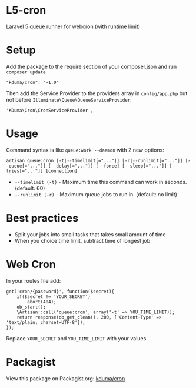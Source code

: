 # L5-cron
Laravel 5 queue runner for webcron (with runtime limit)

# Setup
Add the package to the require section of your composer.json and run `composer update`

    "kduma/cron": "~1.0"

Then add the Service Provider to the providers array in `config/app.php` but not before `Illuminate\Queue\QueueServiceProvider`:

    'KDuma\Cron\CronServiceProvider',


# Usage

Command syntax is like `queue:work --daemon` with 2 new options:

    artisan queue:cron [-t|--timelimit[="..."]] [-r|--runlimit[="..."]] [--queue[="..."]] [--delay[="..."]] [--force] [--sleep[="..."]] [--tries[="..."]] [connection]
    
- `--timelimit (-t)` - Maximum time this command can work in seconds. (default: 60)
- `--runlimit (-r)` - Maximum queue jobs to run in. (default: no limit)


# Best practices

- Split your jobs into small tasks that takes small amount of time
- When you choice time limit, subtract time of longest job


# Web Cron

In your routes file add:

    get('cron/{password}', function($secret){
    	if($secret != 'YOUR_SECRET')
    		abort(404);
    	ob_start();
    	\Artisan::call('queue:cron', array('-t' => YOU_TIME_LIMIT));
    	return response(ob_get_clean(), 200, ['Content-Type' => 'text/plain; charset=UTF-8']);
    });

Replace `YOUR_SECRET` and `YOU_TIME_LIMIT` with your values.

# Packagist
View this package on Packagist.org: [kduma/cron](https://packagist.org/packages/kduma/cron)